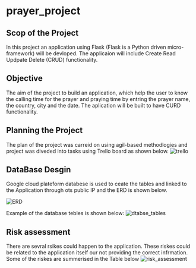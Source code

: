 # prayer_project
## Scop of the Project 
In this project an application using Flask (Flask is a Python driven micro-framework) will be devloped. The applicaion will include Create Read Updpate Delete (CRUD) functionality.
## Objective
The aim of the project to build an application, which help the user to know the calling time for the prayer and praying time by entring the prayer name, the country, city and the date. The aplication will be built to have CURD functionality.
## Planning the Project
The plan of the project was carreid on using agil-based methodlogies and project was diveded into tasks using Trello board as shown below.
![trello](https://user-images.githubusercontent.com/61311253/77350361-4f09f100-6d34-11ea-9162-6575abbba1da.png)




## DataBase Desgin

Google cloud plateform databese is used to ceate the tables and linked to the Application through ots public IP and the ERD is shown below.

![ERD](https://user-images.githubusercontent.com/61311253/77344412-069a0580-6d2b-11ea-8767-973a28c54a39.png)



Example of the database tebles is shown below:
![dtabse_tables](https://user-images.githubusercontent.com/61311253/77346789-b624a700-6d2e-11ea-93b1-8b4e062c8e9f.png)



## Risk assessment 
There are sevral rsikes could happen to the application. These riskes could be related to the application itself our not providing the correct infrmation. Some of the riskes are summerised in the Table below 
![risk_assessment](https://user-images.githubusercontent.com/61311253/77358943-bcbd1980-6d42-11ea-979c-b4ac99266355.png)




